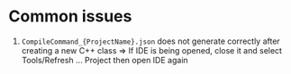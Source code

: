 # Common issues
1. `CompileCommand_{ProjectName}.json` does not generate correctly after creating a new C++ class
=> If IDE is being opened, close it and select Tools/Refresh ... Project then open IDE again